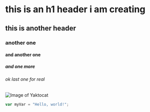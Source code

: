# this is an h1 header i am creating
## this is another header
### another one
#### and another one
##### and one more
###### ok last one for real

![Image of Yaktocat](https://octodex.github.com/images/yaktocat.png)

``` javascript
var myVar = "Hello, world!";
```
